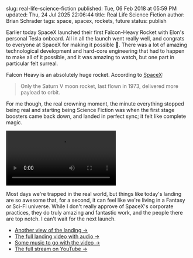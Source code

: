 slug: real-life-science-fiction
published: Tue, 06 Feb 2018 at 05:59 PM
updated: Thu, 24 Jul 2025 22:06:44 
title: Real Life Science Fiction
author: Brian Schrader
tags: space, spacex, rockets, future
status: publish

Earlier today SpaceX launched their first Falcon-Heavy Rocket with Elon's personal Tesla onboard. All in all the launch went really well, and congrats to everyone at SpaceX for making it possible 🎉. There was a lot of amazing technological development and hard-core engineering that had to happen to make all of it possible, and it was amazing to watch, but one part in particular felt surreal.

Falcon Heavy is an absolutely huge rocket. According to [SpaceX][spacex]:

> Only the Saturn V moon rocket, last flown in 1973, delivered more payload to orbit.

For me though, the real crowning moment, the minute everything stopped being real and starting being Science Fiction was when the first stage boosters came back down, and landed in perfect sync; it felt like complete magic.

<video class="image-center" controls>
  <source src="/images/blog/SpaceX-Booster-Landing-Short.mp4" type="video/mp4">
    Your browser does not support this video.
</video>

Most days we're trapped in the real world, but things like today's landing are so awesome that, for a second, it can feel like we're living in a Fantasy or Sci-Fi universe. While I don't really approve of SpaceX's corporate practices, they do truly amazing and fantastic work, and the people there are top notch. I can't wait for the next launch.

- [Another view of the landing &#8594;][dock-view]
- [The full landing video with audio &#8594;][full-video]
- [Some music to go with the video &#8594;][go]
- [The full stream on YouTube &#8594;][yt]

[full-video]: /images/blog/SpaceX-Booster-Landing.mp4
[go]: https://www.youtube.com/watch?v=BHIo6qwJarI
[spacex]: http://www.spacex.com/falcon-heavy
[yt]: https://www.youtube.com/watch?v=wbSwFU6tY1c&t=2279s
[dock-view]: /images/blog/SpaceX-Booster-Landing-Docks.jpg
